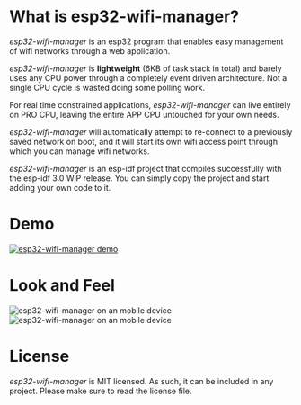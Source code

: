 # What is esp32-wifi-manager?
*esp32-wifi-manager* is an esp32 program that enables easy management of wifi networks through a web application.

*esp32-wifi-manager* is **lightweight** (6KB of task stack in total) and barely uses any CPU power through a completely event driven architecture. Not a single CPU cycle is wasted doing some polling work.

For real time constrained applications, *esp32-wifi-manager* can live entirely on PRO CPU, leaving the entire APP CPU untouched for your own needs.

*esp32-wifi-manager* will automatically attempt to re-connect to a previously saved network on boot, and it will start its own wifi access point through which you can manage wifi networks.

*esp32-wifi-manager* is an esp-idf project that compiles successfully with the esp-idf 3.0 WiP release. You can simply copy the project and start adding your own code to it.

# Demo
[![esp32-wifi-manager demo](http://img.youtube.com/vi/hxlZi15bym4/0.jpg)](http://www.youtube.com/watch?v=hxlZi15bym4)

# Look and Feel
![esp32-wifi-manager on an mobile device](https://idyl.io/wp-content/uploads/2017/11/esp32-wifi-manager-password.png "esp32-wifi-manager") ![esp32-wifi-manager on an mobile device](https://idyl.io/wp-content/uploads/2017/11/esp32-wifi-manager-connected-to.png "esp32-wifi-manager")

# License
*esp32-wifi-manager* is MIT licensed. As such, it can be included in any project. Please make sure to read the license file.
